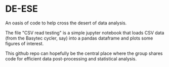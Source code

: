 # DE-ESE
An oasis of code to help cross the desert of data analysis.

The file "CSV read testing" is a simple jupyter notebook that loads CSV data (from the Basytec cycler, say) into a pandas dataframe and plots some figures of interest.

This github repo can hopefully be the central place where the group shares code for efficient data post-processing and statistical analysis.
